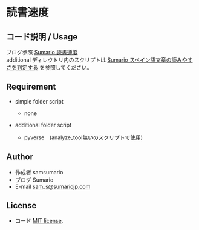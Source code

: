 # 読書速度

## コード説明 / Usage

ブログ参照 [Sumario 読書速度](https://sumariojp.com/2021/09/16/780/)  
additional ディレクトリ内のスクリプトは [Sumario スペイン語文章の読みやすさを判定する](https://sumariojp.com/2021/09/06/726/)
を参照してください。

## Requirement

- simple folder script
  - none

- additional folder script
  - pyverse　(analyze_tool無いのスクリプトで使用)

## Author
 
* 作成者 samsumario
* ブログ Sumario
* E-mail sam_s@sumariojp.com
 
## License
* コード
[MIT license](https://en.wikipedia.org/wiki/MIT_License).
 